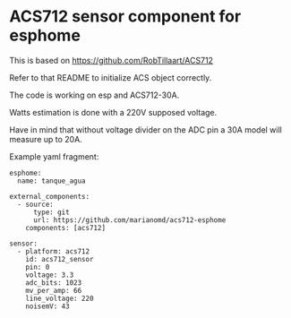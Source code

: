 # ACS712 sensor component for esphome

This is based on https://github.com/RobTillaart/ACS712

Refer to that README to initialize ACS object correctly.

The code is working on esp and ACS712-30A.

Watts estimation is done with a 220V supposed voltage.

Have in mind that without voltage divider on the ADC pin a 30A model will measure up to 20A.

Example yaml fragment:

```
esphome:
  name: tanque_agua

external_components:
  - source:
      type: git
      url: https://github.com/marianomd/acs712-esphome
    components: [acs712]

sensor:
  - platform: acs712
    id: acs712_sensor
    pin: 0
    voltage: 3.3
    adc_bits: 1023
    mv_per_amp: 66
    line_voltage: 220
    noisemV: 43


```



